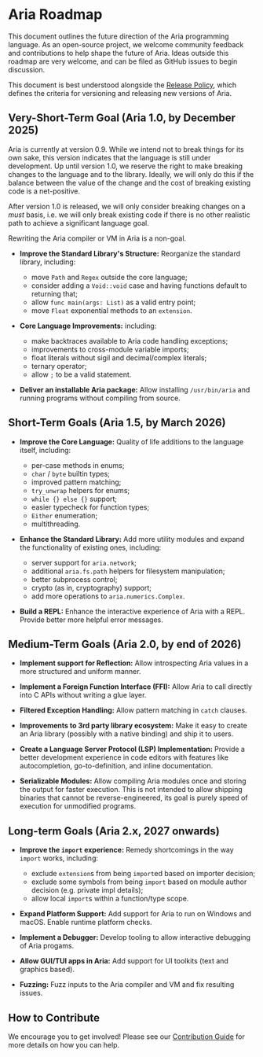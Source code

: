 # Aria Roadmap

This document outlines the future direction of the Aria programming language. As an open-source project, we welcome community feedback and contributions to help shape the future of Aria. Ideas outside this roadmap are very welcome, and can be filed as GitHub issues to begin discussion.

This document is best understood alongside the [Release Policy](release_policy.md), which defines the criteria for versioning and releasing new versions of Aria.

## Very-Short-Term Goal (Aria 1.0, by December 2025)

Aria is currently at version 0.9. While we intend not to break things for its own sake, this version indicates that the language is still under development.
Up until version 1.0, we reserve the right to make breaking changes to the language and to the library. Ideally, we will only do this if the balance between the value of the change and the cost of breaking existing code is a net-positive.

After version 1.0 is released, we will only consider breaking changes on a *must* basis, i.e. we will only break existing code if there is no other realistic path to achieve a significant language goal.

Rewriting the Aria compiler or VM in Aria is a non-goal.

*   **Improve the Standard Library's Structure:** Reorganize the standard library, including:
    - move `Path` and `Regex` outside the core language;
    - consider adding a `Void::void` case and having functions default to returning that;
    - allow `func main(args: List)` as a valid entry point;
    - move `Float` exponential methods to an `extension`.

*   **Core Language Improvements:** including:
    - make backtraces available to Aria code handling exceptions;
    - improvements to cross-module variable imports;
    - float literals without sigil and decimal/complex literals;
    - ternary operator;
    - allow `;` to be a valid statement.

*   **Deliver an installable Aria package:** Allow installing `/usr/bin/aria` and running programs without compiling from source.

## Short-Term Goals (Aria 1.5, by March 2026)

*   **Improve the Core Language:** Quality of life additions to the language itself, including:
    - per-case methods in enums;
    - `char` / `byte` builtin types;
    - improved pattern matching;
    - `try_unwrap` helpers for enums;
    - `while {} else {}` support;
    - easier typecheck for function types;
    - `Either` enumeration;
    - multithreading.

*   **Enhance the Standard Library:** Add more utility modules and expand the functionality of existing ones, including:
    - server support for `aria.network`;
    - additional `aria.fs.path` helpers for filesystem manipulation;
    - better subprocess control;
    - crypto (as in, cryptography) support;
    - add more operations to `aria.numerics.Complex`.

*   **Build a REPL:** Enhance the interactive experience of Aria with a REPL. Provide better more helpful error messages.

## Medium-Term Goals (Aria 2.0, by end of 2026)

*   **Implement support for Reflection:** Allow introspecting Aria values in a more structured and uniform manner.

*   **Implement a Foreign Function Interface (FFI):** Allow Aria to call directly into C APIs without writing a glue layer.

*   **Filtered Exception Handling:** Allow pattern matching in `catch` clauses.

*   **Improvements to 3rd party library ecosystem:** Make it easy to create an Aria library (possibly with a native binding) and ship it to users.

*   **Create a Language Server Protocol (LSP) Implementation:** Provide a better development experience in code editors with features like autocompletion, go-to-definition, and inline documentation.

*   **Serializable Modules:** Allow compiling Aria modules once and storing the output for faster execution. This is not intended to allow shipping binaries that cannot be reverse-engineered, its goal is purely speed of execution for unmodified programs.

## Long-term Goals (Aria 2.x, 2027 onwards)

*   **Improve the `import` experience:** Remedy shortcomings in the way `import` works, including:
    - exclude `extension`s from being `import`ed based on importer decision;
    - exclude some symbols from being `import` based on module author decision (e.g. private impl details);
    - allow local `import`s within a function/type scope.

*   **Expand Platform Support:** Add support for Aria to run on Windows and macOS. Enable runtime platform checks.

*   **Implement a Debugger:** Develop tooling to allow interactive debugging of Aria progams.

*   **Allow GUI/TUI apps in Aria:** Add support for UI toolkits (text and graphics based).

*   **Fuzzing:** Fuzz inputs to the Aria compiler and VM and fix resulting issues.

## How to Contribute

We encourage you to get involved! Please see our [Contribution Guide](CONTRIBUTING.md) for more details on how you can help.
